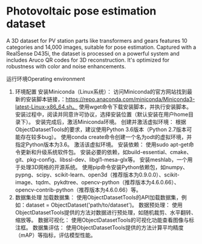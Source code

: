 # Photovoltaic pose estimation dataset
A 3D dataset for PV station parts like transformers and gears features 10 categories and 14,000 images, suitable for pose estimation. Captured with a RealSense D435i, the dataset is processed on a powerful system and includes Aruco QR codes for 3D reconstruction. It's optimized for robustness with color and noise enhancements.

运行环境Operating environment
1. 环境配置
安装Miniconda（Linux系统）：
访问Miniconda的官方网站找到最新的安装脚本链接，：https://repo.anaconda.com/miniconda/Miniconda3-latest-Linux-x86_64.sh。
使用wget命令下载安装脚本，并执行安装脚本。
安装过程中，阅读并同意许可协议，选择安装位置（默认安装在用户home目录下）。
安装完成后，激活Miniconda环境。
创建并激活虚拟环境：
根据ObjectDatasetTools的要求，建议使用Python 3.6版本（Python 2.7版本可能存在较多bug）。
使用conda create命令创建一个名为odt的虚拟环境，并指定Python版本为3.6。
激活该虚拟环境。
安装依赖：
使用sudo apt-get命令更新和升级系统软件包。
安装必要的依赖，如build-essential、cmake、git、pkg-config、libssl-dev、libgl1-mesa-glx等。
安装meshlab，一个用于处理3D网格的开源系统。
使用pip命令安装Python依赖包，如numpy、pypng、scipy、scikit-learn、open3d（推荐版本为0.9.0.0）、scikit-image、tqdm、pykdtree、opencv-python（推荐版本为4.6.0.66）、opencv-contrib-python（推荐版本为4.6.0.66）等。
2. 数据集处理
加载数据集：
使用ObjectDatasetTools的API加载数据集，例如：dataset = ObjectDataset('path/to/dataset')。
数据预处理：
使用ObjectDatasetTools提供的方法对数据进行预处理，如随机裁剪、水平翻转、缩放等。
数据可视化：
使用ObjectDatasetTools的可视化功能查看图像与标注框。
数据集评估：
使用ObjectDatasetTools提供的方法计算平均精度（mAP）等指标，评估模型性能。
